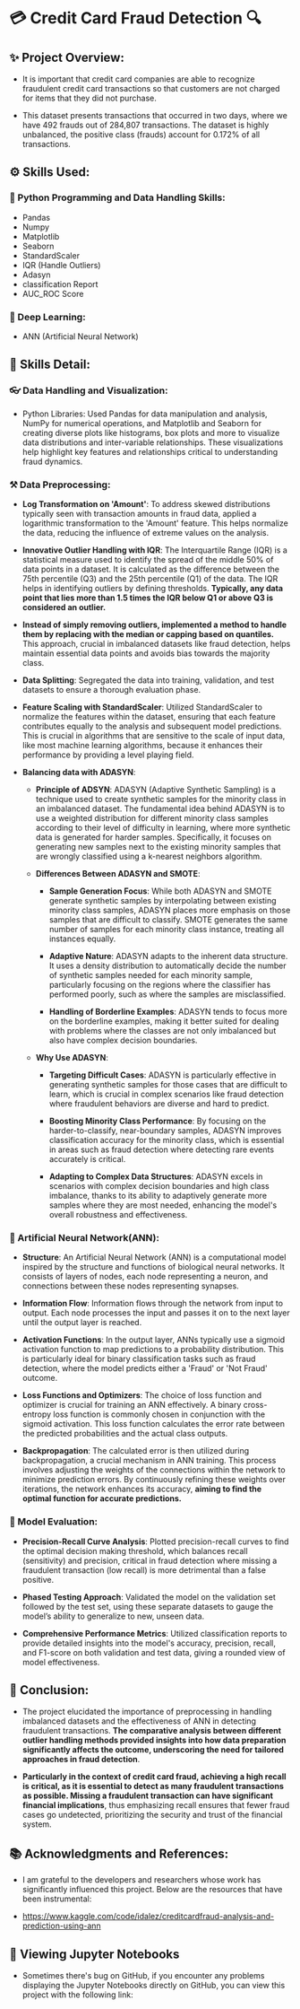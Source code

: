 # 💳 Credit Card Fraud Detection 🔍

## ✨ Project Overview:
* It is important that credit card companies are able to recognize fraudulent credit card transactions so that customers are not charged for items that they did not purchase.

* This dataset presents transactions that occurred in two days, where we have 492 frauds out of 284,807 transactions. The dataset is highly unbalanced, the positive class (frauds) account for 0.172% of all transactions.

## ⚙️ Skills Used:
### 🐍 Python Programming and Data Handling Skills:
* Pandas
* Numpy
* Matplotlib
* Seaborn
* StandardScaler
* IQR (Handle Outliers)
* Adasyn
* classification Report
* AUC_ROC Score
### 🧠 Deep Learning:
* ANN (Artificial Neural Network)

## 🤖 Skills Detail:
### 👓 Data Handling and Visualization:
* Python Libraries: Used Pandas for data manipulation and analysis, NumPy for numerical operations, and Matplotlib and Seaborn for creating diverse plots like histograms, box plots and more  to visualize data distributions and inter-variable relationships. These visualizations help highlight key features and relationships critical to understanding fraud dynamics.

### ⚒️ Data Preprocessing:
* **Log Transformation on 'Amount'**: To address skewed distributions typically seen with transaction amounts in fraud data, applied a logarithmic transformation to the 'Amount' feature. This helps normalize the data, reducing the influence of extreme values on the analysis.
  
* **Innovative Outlier Handling with IQR**: The Interquartile Range (IQR) is a statistical measure used to identify the spread of the middle 50% of data points in a dataset. It is calculated as the difference between the 75th percentile (Q3) and the 25th percentile (Q1) of the data. The IQR helps in identifying outliers by defining thresholds. **Typically, any data point that lies more than 1.5 times the IQR below Q1 or above Q3 is considered an outlier.**
  
* **Instead of simply removing outliers, implemented a method to handle them by replacing with the median or capping based on quantiles.** This approach, crucial in imbalanced datasets like fraud detection, helps maintain essential data points and avoids bias towards the majority class.

* **Data Splitting**: Segregated the data into training, validation, and test datasets to ensure a thorough evaluation phase.

* **Feature Scaling with StandardScaler**: Utilized StandardScaler to normalize the features within the dataset, ensuring that each feature contributes equally to the analysis and subsequent model predictions. This is crucial in algorithms that are sensitive to the scale of input data, like most machine learning algorithms, because it enhances their performance by providing a level playing field.

* **Balancing data with ADASYN**:
  - **Principle of ADSYN**: ADASYN (Adaptive Synthetic Sampling) is a technique used to create synthetic samples for the minority class in an imbalanced dataset. The fundamental idea behind ADASYN is to use a weighted distribution for different minority class samples according to their level of difficulty in learning, where more synthetic data is generated for harder samples. Specifically, it focuses on generating new samples next to the existing minority samples that are wrongly classified using a k-nearest neighbors algorithm.

  - **Differences Between ADASYN and SMOTE**:
    - **Sample Generation Focus**: While both ADASYN and SMOTE generate synthetic samples by interpolating between existing minority class samples, ADASYN places more emphasis on those samples that are difficult to classify. SMOTE generates the same number of samples for each minority class instance, treating all instances equally.
      
    - **Adaptive Nature**: ADASYN adapts to the inherent data structure. It uses a density distribution to automatically decide the number of synthetic samples needed for each minority sample, particularly focusing on the regions where the classifier has performed poorly, such as where the samples are misclassified.
    
    - **Handling of Borderline Examples**: ADASYN tends to focus more on the borderline examples, making it better suited for dealing with problems where the classes are not only imbalanced but also have complex decision boundaries.
  - **Why Use ADASYN**:
    - **Targeting Difficult Cases**: ADASYN is particularly effective in generating synthetic samples for those cases that are difficult to learn, which is crucial in complex scenarios like fraud detection where fraudulent behaviors are diverse and hard to predict.
      
    - **Boosting Minority Class Performance**: By focusing on the harder-to-classify, near-boundary samples, ADASYN improves classification accuracy for the minority class, which is essential in areas such as fraud detection where detecting rare events accurately is critical.
      
    - **Adapting to Complex Data Structures**: ADASYN excels in scenarios with complex decision boundaries and high class imbalance, thanks to its ability to adaptively generate more samples where they are most needed, enhancing the model's overall robustness and effectiveness.
   
### 🧬 Artificial Neural Network(ANN):
* **Structure**: An Artificial Neural Network (ANN) is a computational model inspired by the structure and functions of biological neural networks. It consists of layers of nodes, each node representing a neuron, and connections between these nodes representing synapses.

* **Information Flow**: Information flows through the network from input to output. Each node processes the input and passes it on to the next layer until the output layer is reached.
  
* **Activation Functions**: In the output layer, ANNs typically use a sigmoid activation function to map predictions to a probability distribution. This is particularly ideal for binary classification tasks such as fraud detection, where the model predicts either a 'Fraud' or 'Not Fraud' outcome.
  
* **Loss Functions and Optimizers**: The choice of loss function and optimizer is crucial for training an ANN effectively. A binary cross-entropy loss function is commonly chosen in conjunction with the sigmoid activation. This loss function calculates the error rate between the predicted probabilities and the actual class outputs.
  
* **Backpropagation**: The calculated error is then utilized during backpropagation, a crucial mechanism in ANN training. This process involves adjusting the weights of the connections within the network to minimize prediction errors. By continuously refining these weights over iterations, the network enhances its accuracy, **aiming to find the optimal function for accurate predictions.**

### 🧭 Model Evaluation:
* **Precision-Recall Curve Analysis**: Plotted precision-recall curves to find the optimal decision making threshold, which balances recall (sensitivity) and precision, critical in fraud detection where missing a fraudulent transaction (low recall) is more detrimental than a false positive.
  
* **Phased Testing Approach**: Validated the model on the validation set followed by the test set, using these separate datasets to gauge the model’s ability to generalize to new, unseen data.
  
* **Comprehensive Performance Metrics**: Utilized classification reports to provide detailed insights into the model's accuracy, precision, recall, and F1-score on both validation and test data, giving a rounded view of model effectiveness.

## 🎯 Conclusion:
* The project elucidated the importance of preprocessing in handling imbalanced datasets and the effectiveness of ANN in detecting fraudulent transactions. **The comparative analysis between different outlier handling methods provided insights into how data preparation significantly affects the outcome, underscoring the need for tailored approaches in fraud detection**.

* **Particularly in the context of credit card fraud, achieving a high recall is critical, as it is essential to detect as many fraudulent transactions as possible. Missing a fraudulent transaction can have significant financial implications**, thus emphasizing recall ensures that fewer fraud cases go undetected, prioritizing the security and trust of the financial system.

## 📚 Acknowledgments and References:
* I am grateful to the developers and researchers whose work has significantly influenced this project. Below are the resources that have been instrumental:

* https://www.kaggle.com/code/idalez/creditcardfraud-analysis-and-prediction-using-ann

## 📄 Viewing Jupyter Notebooks
* Sometimes there's bug on GitHub, if you encounter any problems displaying the Jupyter Notebooks directly on GitHub, you can view this project with the following link:
